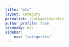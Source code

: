 ```yaml
---
title: "etc"
layout: category
permalink: /categories/etc/
author_profile: true
taxonomy: etc
sidebar:
    nav: "categories"
---
```

